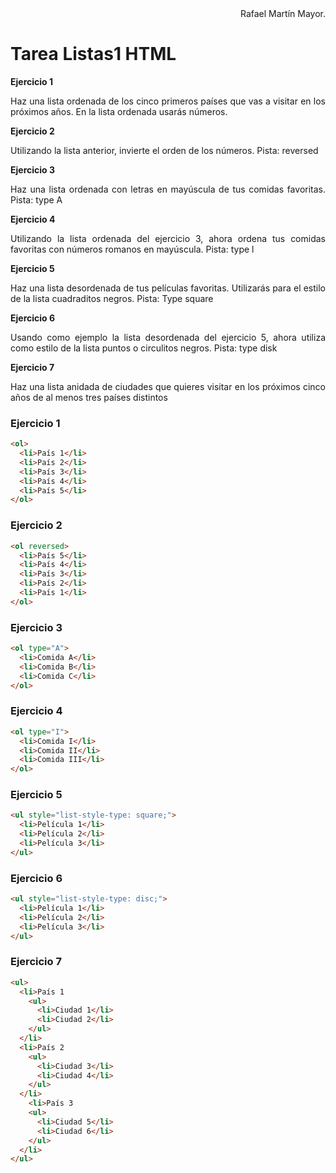 <div align="justify">

<div align="right">
Rafael Martín Mayor.
</div>

# **Tarea Listas1 HTML**

**Ejercicio 1**

Haz una lista ordenada de los cinco primeros países que vas a visitar en los próximos años. En la lista ordenada usarás números.

**Ejercicio 2**

Utilizando la lista anterior, invierte el orden de los números. Pista: reversed

**Ejercicio 3**

Haz una lista ordenada con letras en mayúscula de tus comidas favoritas. Pista: type A

**Ejercicio 4**

Utilizando la lista ordenada del ejercicio 3, ahora ordena tus comidas favoritas con números romanos en mayúscula. Pista: type l

**Ejercicio 5**

Haz una lista desordenada de tus películas favoritas. Utilizarás para el estilo de la lista cuadraditos negros. Pista: Type square

**Ejercicio 6**

Usando como ejemplo la lista desordenada del ejercicio 5, ahora utiliza como estilo de la lista puntos o circulitos negros. Pista: type disk

**Ejercicio 7**

Haz una lista anidada de ciudades que quieres visitar en los próximos cinco años de al menos tres países distintos



### Ejercicio 1
```html
<ol>
  <li>País 1</li>
  <li>País 2</li>
  <li>País 3</li>
  <li>País 4</li>
  <li>País 5</li>
</ol>
```

### Ejercicio 2
```html
<ol reversed>
  <li>País 5</li>
  <li>País 4</li>
  <li>País 3</li>
  <li>País 2</li>
  <li>País 1</li>
</ol>
```

### Ejercicio 3
```html
<ol type="A">
  <li>Comida A</li>
  <li>Comida B</li>
  <li>Comida C</li>
</ol>
```

### Ejercicio 4
```html
<ol type="I">
  <li>Comida I</li>
  <li>Comida II</li>
  <li>Comida III</li>
</ol>
```

### Ejercicio 5
```html
<ul style="list-style-type: square;">
  <li>Película 1</li>
  <li>Película 2</li>
  <li>Película 3</li>
</ul>
```

### Ejercicio 6
```html
<ul style="list-style-type: disc;">
  <li>Película 1</li>
  <li>Película 2</li>
  <li>Película 3</li>
</ul>
```

### Ejercicio 7
```html
<ul>
  <li>País 1
    <ul>
      <li>Ciudad 1</li>
      <li>Ciudad 2</li>
    </ul>
  </li>
  <li>País 2
    <ul>
      <li>Ciudad 3</li>
      <li>Ciudad 4</li>
    </ul>
  </li>
    <li>País 3
    <ul>
      <li>Ciudad 5</li>
      <li>Ciudad 6</li>
    </ul>
  </li>
</ul>
```

</div>